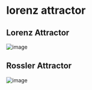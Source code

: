 # lorenz attractor

 ## Lorenz Attractor
![image](https://github.com/Turtlely/lorenz-attractor/assets/55010651/781b96ac-52d2-433b-a871-7e3d2a9879a4)

## Rossler Attractor
![image](https://github.com/Turtlely/lorenz-attractor/assets/55010651/ea4379b5-4399-432a-9e38-8b832fa56ab7)
